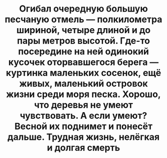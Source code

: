 ---
title: 'Огибал очередную большую песчаную отмель — полкилометра шириной, четыре длиной и до пары метров высотой. Где-то посередине на ней одинокий кусочек оторвавшегося берега — куртинка маленьких сосенок, ещё живых, маленький островок жизни среди моря песка. Хорошо, что деревья не умеют чувствовать. А если умеют? Весной их поднимет и понесёт дальше. Трудная жизнь, нелёгкая и долгая смерть'
location: 'Река Обь. Колпашевский район, Томская область, Россия'

tags: [fav, all, 2015]
category: as-the-first-settlers
---
